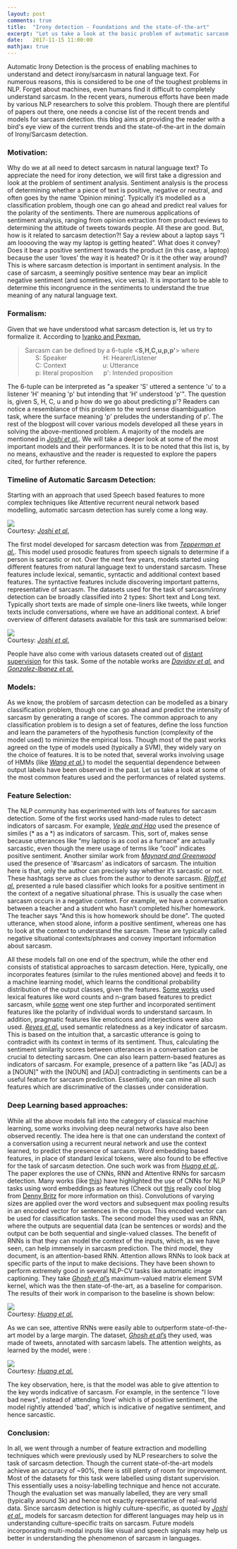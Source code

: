 ```yaml
---
layout: post
comments: true
title:  "Irony detection - Foundations and the state-of-the-art"
excerpt: "Let us take a look at the basic problem of automatic sarcasm detection and do a short literature survey. The goal is to provide an overall knowledge of the recent trends and the current state-of-the-art in the domain of Irony/Sarcasm detection"
date:   2017-11-15 11:00:00
mathjax: true
---
```


<!-- 
<svg width="800" height="200">
	<rect width="800" height="200" style="fill:rgb(98,51,20)" />
	<rect width="20" height="50" x="20" y="100" style="fill:rgb(189,106,53)" />
	<rect width="20" height="50" x="760" y="30" style="fill:rgb(77,175,75)" />
	<rect width="10" height="10" x="400" y="60" style="fill:rgb(225,229,224)" />
</svg>
 -->

Automatic Irony Detection is the process of enabling machines to understand and detect irony/sarcasm in natural language text. For numerous reasons, this is considered to be one of the toughest problems in NLP. Forget about machines, even humans find it difficult to completely understand sarcasm. In the recent years, numerous efforts have been made by various NLP researchers to solve this problem. Though there are plentiful of papers out there, one needs a concise list of the recent trends and models for sarcasm detection. this blog aims at providing the reader with a bird's eye view of the current trends and the state-of-the-art in the domain of Irony/Sarcasm detection. 

### Motivation:

Why do we at all need to detect sarcasm in natural language text? To appreciate the need for irony detection, we will first take a digression and look at the problem of sentiment analysis. Sentiment analysis is the process of determining whether a piece of text is positive, negative or neutral, and often goes by the name ‘Opinion mining’. Typically it’s modelled as a classification problem, though one can go ahead and predict real values for the polarity of the sentiments. There are numerous applications of sentiment analysis, ranging from opinion extraction from product reviews to determining the attitude of tweets towards people. All these are good. But, how is it related to sarcasm detection?! Say a review about a laptop says “I am looooving the way my laptop is getting heated”.  What does it convey? Does it bear a positive sentiment towards the product (in this case, a laptop) because the user ‘loves’ the way it is heated? Or is it the other way around? This is where sarcasm detection is important in sentiment analysis. In the case of sarcasm, a seemingly positive sentence may bear an implicit negative sentiment (and sometimes, vice versa). It is important to be able to determine this incongruence in the sentiments to understand the true meaning of any natural language text.

### Formalism:

Given that we have understood what sarcasm detection is, let us try to formalize it. According to [Ivanko and Pexman](http://www.tandfonline.com/doi/abs/10.1207/S15326950DP3503_2), 
>Sarcasm can be defined by a 6-tuple <**S,H,C,u,p,p'**> where  
>&nbsp;&nbsp;&nbsp;&nbsp;&nbsp;&nbsp;S: Speaker &nbsp;&nbsp;&nbsp;&nbsp;&nbsp;&nbsp;&nbsp;&nbsp;&nbsp;&nbsp;&nbsp;&nbsp;&nbsp;&nbsp;&nbsp;&nbsp;&nbsp;&nbsp;&nbsp; H: Hearer/Listener  
>&nbsp;&nbsp;&nbsp;&nbsp;&nbsp;&nbsp;C: Context &nbsp;&nbsp;&nbsp;&nbsp;&nbsp;&nbsp;&nbsp;&nbsp;&nbsp;&nbsp;&nbsp;&nbsp;&nbsp;&nbsp;&nbsp;&nbsp;&nbsp;&nbsp;&nbsp; u: Utterance  
>&nbsp;&nbsp;&nbsp;&nbsp;&nbsp;&nbsp;p: literal proposition &nbsp;&nbsp;&nbsp;&nbsp; p': Intended proposition  

The 6-tuple can be interpreted as "a speaker 'S' uttered a sentence 'u' to a listener 'H' meaning 'p' but intending that 'H' understood 'p'". The question is, given S, H, C, u and p how do we go about predicting p'? Readers can notice a resemblance of this problem to the word sense disambiguation task, where the surface meaning 'p' preludes the understanding of p'. The rest of the blogpost will cover various models developed all these years in solving the above-mentioned problem. A majority of the models are mentioned in [*Joshi et al.*](https://arxiv.org/abs/1602.03426). We will take a deeper look at some of the most important models and their performances. It is to be noted that this list is, by no means, exhaustive and the reader is requested to explore the papers cited, for further reference.

### Timeline of Automatic Sarcasm Detection:
Starting with an approach that used Speech based features to more complex techniques like Attentive recurrent neural network based modelling, automatic sarcasm detection has surely come a long way. 

<div class="imgcap">
<img src="/assets/rl/preview.jpeg">
	<div class="thecap"> Courtesy: <a href="https://arxiv.org/abs/1602.03426" target="_blank"> <i> Joshi et al.</i> </a> </div>
</div>

The first model developed for sarcasm detection was from [*Tepperman et al.*](http://ict.usc.edu/pubs/Yeah%20Right-%20Sarcasm%20Recognition%20for%20Spoken%20Dialogue%20Systems.pdf). This model used prosodic features from speech signals to determine if a person is sarcastic or not. Over the next few years, models started using different features from  natural language text to understand sarcasm. These features include lexical, semantic, syntactic and additional context based features. The syntactive features include discovering important patterns, representative of sarcasm. The datasets used for the task of sarcasm/irony detection can be broadly classified into 2 types: Short text and Long text. Typically short texts are made of simple one-liners like tweets, while longer texts include conversations, where we have an additional context. A brief overview of different datasets available for this task are summarised below:

<div class="imgcap">
<img src="/assets/rl/preview.jpeg">
	<div class="thecap"> Courtesy: <a href="https://arxiv.org/abs/1602.03426" target="_blank"> <i> Joshi et al.</i> </a> </div>
</div>

People have also come with various datasets created out of [distant supervision](https://www.google.com/url?sa=t&rct=j&q=&esrc=s&source=web&cd=8&cad=rja&uact=8&ved=0ahUKEwily4iThMnXAhVL9mMKHYEjB9cQFghbMAc&url=https%3A%2F%2Fhazyresearch.github.io%2Fsnorkel%2Fblog%2Fweak_supervision.html&usg=AOvVaw1J2xzepcnBZ7ZZvlqMhD_f) for this task. Some of the notable works are [*Davidov et al.*](http://people.seas.harvard.edu/~orentsur/papers/conll10.pdf) and [*Gonzalez-Ibanez et al.*](https://www.google.com/url?sa=t&rct=j&q=&esrc=s&source=web&cd=1&cad=rja&uact=8&ved=0ahUKEwiexrj5g8nXAhUFy2MKHfVbBh4QFggoMAA&url=http%3A%2F%2Fciteseerx.ist.psu.edu%2Fviewdoc%2Fdownload%3Fdoi%3D10.1.1.207.5253%26rep%3Drep1%26type%3Dpdf&usg=AOvVaw3TiC7L_1qYmvOpAJXPT7oV)

### Models:

As we know, the problem of sarcasm detection can be modelled as a binary classification problem, though one can go ahead and predict the intensity of sarcasm by generating a range of scores. The common approach to any classification problem is to design a set of features, define the loss function and learn the parameters of the hypothesis function (complexity of the model used) to minimize the empirical loss. Though most of the past works agreed on the type of models used (typically a SVM), they widely vary on the choice of features. It is to be noted that, several works involving usage of HMMs (like [*Wang et al.*](https://www.google.com/url?sa=t&rct=j&q=&esrc=s&source=web&cd=2&cad=rja&uact=8&ved=0ahUKEwi9u87glMnXAhUDKGMKHYjGBDkQFgg0MAE&url=http%3A%2F%2Fdl.acm.org%2Fcitation.cfm%3Fid%3D2960891&usg=AOvVaw01DUJcykZkf5K83aK-LpSc)) to model the sequential dependence between output labels have been observed in the past. Let us take a look at some of the most common features used and the performances of related systems.

### Feature Selection:

The NLP community has experimented with lots of features for sarcasm detection. Some of the first works used hand-made rules to detect indicators of sarcasm. For example, [*Veale and Hao*](https://www.semanticscholar.org/paper/Detecting-Ironic-Intent-in-Creative-Comparisons-Veale-Hao/acdba2f56e70184e5af9318b075d1980460470b2) used the presence of similes (* as a *) as indicators of sarcasm. This, sort of, makes sense because utterances like “my laptop is as cool as a furnace” are actually sarcastic, even though the mere usage of terms like “cool” indicates positive sentiment. Another similar work from [*Maynard and Greenwood*](https://www.google.com/url?sa=t&rct=j&q=&esrc=s&source=web&cd=1&cad=rja&uact=8&ved=0ahUKEwiZ8NClhsnXAhXGMGMKHXMdCdQQFggoMAA&url=https%3A%2F%2Fgate.ac.uk%2Fsale%2Flrec2014%2Farcomem%2Fsarcasm.pdf&usg=AOvVaw3x36YPgwho9O9tUKbvhGjB) used the presence of '#sarcasm' as indicators of sarcasm. The intuition here is that, only the author can precisely say whether it’s sarcastic or not. These hashtags serve as clues from the author to denote sarcasm. [*Riloff et al.*](https://www.google.com/url?sa=t&rct=j&q=&esrc=s&source=web&cd=1&cad=rja&uact=8&ved=0ahUKEwjTk9TLhsnXAhVRwWMKHXCvBxYQFggoMAA&url=https%3A%2F%2Fwww.cs.utah.edu%2F~riloff%2Fpdfs%2Fofficial-emnlp13-sarcasm.pdf&usg=AOvVaw0r86ArRt8o48Rx6MTNXUaP) presented a rule based classifier which looks for a positive sentiment in the context of a negative situational phrase. This is usually the case when sarcasm occurs in a negative context. For example, we have a conversation between a teacher and a student who hasn’t completed his/her homework. The teacher says "And this is how homework should be done". The quoted utterance, when stood alone, inform a positive sentiment, whereas one has to look at the context to understand the sarcasm. These are typically called negative situational contexts/phrases and convey important information about sarcasm.  

All these models fall on one end of the spectrum, while the other end consists of statistical approaches to sarcasm detection. Here, typically, one incorporates features (similar to the rules mentioned above) and feeds it to a machine learning model, which learns the conditional probability distribution of the output classes, given the features. [Some works](https://www.google.com/url?sa=t&rct=j&q=&esrc=s&source=web&cd=1&cad=rja&uact=8&ved=0ahUKEwiAr8iLiMnXAhUW3GMKHbKwCWoQFggtMAA&url=https%3A%2F%2Flink.springer.com%2Farticle%2F10.1007%2Fs10579-012-9196-x&usg=AOvVaw1tu5TMqAVjv0fSCgSImmS0) used lexical features like word counts and n-gram based features to predict sarcasm, while [some](https://www.google.com/url?sa=t&rct=j&q=&esrc=s&source=web&cd=1&cad=rja&uact=8&ved=0ahUKEwiexrj5g8nXAhUFy2MKHfVbBh4QFggoMAA&url=http%3A%2F%2Fciteseerx.ist.psu.edu%2Fviewdoc%2Fdownload%3Fdoi%3D10.1.1.207.5253%26rep%3Drep1%26type%3Dpdf&usg=AOvVaw3TiC7L_1qYmvOpAJXPT7oV) went one step further and incorporated sentiment features like the polarity of individual words to understand sarcasm. In addition, pragmatic features like emoticons and interjections were also used. [*Reyes et al.*](https://dl.acm.org/citation.cfm?id=2215319) used semantic relatedness as a key indicator of sarcasm. This is based on the intuition that, a sarcastic utterance is going to contradict with its context in terms of its sentiment. Thus, calculating the sentiment similarity scores between utterances in a conversation can be crucial to detecting sarcasm. One can also learn pattern-based features as indicators of sarcasm. For example, presence of a pattern like "as [ADJ] as a [NOUN]" with the [NOUN] and [ADJ] contradicting in sentiments can be a useful feature for sarcasm prediction. Essentially, one can mine all such features which are discriminative of the classes under consideration. 

### Deep Learning based approaches:

While all the above models fall into the category of classical machine learning, some works involving deep neural networks have also been observed recently. The idea here is that one can understand the context of a conversation using a recurrent neural network and use the context learned, to predict the presence of sarcasm. Word embedding based features, in place of standard lexical tokens, were also found to be effective for the task of sarcasm detection. One such work was from [*Huang et al.*](https://link.springer.com/chapter/10.1007/978-3-319-56608-5_45). The paper explores the use of CNNs, RNN and Attentive RNNs for sarcasm detection. Many works (like [this](https://www.google.com/url?sa=t&rct=j&q=&esrc=s&source=web&cd=1&cad=rja&uact=8&ved=0ahUKEwimh9eplcnXAhUILmMKHZlDAEEQFggtMAA&url=http%3A%2F%2Fwww.aclweb.org%2Fanthology%2FD14-1181&usg=AOvVaw30IZcbN8tX8UF_jNFNiqNr)) have highlighted the use of CNNs for NLP tasks using word embeddings as features (Check out [this](https://www.google.com/url?sa=t&rct=j&q=&esrc=s&source=web&cd=1&cad=rja&uact=8&ved=0ahUKEwjU_vrAlcnXAhUI5mMKHRrWBBoQFggtMAA&url=http%3A%2F%2Fwww.wildml.com%2F2015%2F11%2Funderstanding-convolutional-neural-networks-for-nlp%2F&usg=AOvVaw1DjE0EXcwCJP49vUn7_H_C) really cool blog from [Denny Britz](http://www.wildml.com/about/) for more information on this). Convolutions of varying sizes are applied over the word vectors and subsequent max pooling results in an encoded vector for sentences in the corpus. This encoded vector can be used for classification tasks. The second model they used was an RNN, where the outputs are sequential data (can be sentences or words) and the output can be both sequential and single-valued classes. The benefit of RNNs is that they can model the context of the inputs, which, as we have seen, can help immensely in sarcasm prediction. The third model, they document, is an attention-based RNN. Attention allows RNNs to look back at specific parts of the input to make decisions. They have been shown to perform extremely good in several NLP-CV tasks like automatic image captioning. They take [*Ghosh et al*’s](https://www.google.com/url?sa=t&rct=j&q=&esrc=s&source=web&cd=1&cad=rja&uact=8&ved=0ahUKEwiHz8uklsnXAhUV9mMKHZvXCQ8QFggoMAA&url=http%3A%2F%2Fwww.emnlp2015.org%2Fproceedings%2FEMNLP%2Fpdf%2FEMNLP116.pdf&usg=AOvVaw3gkMiyz18Jz6RE8AWPAVD0) maximum-valued matrix element SVM kernel, which was the then state-of-the-art, as a baseline for comparison. The results of their work in comparison to the baseline is shown below:

<div class="imgcap">
<img src="/assets/rl/preview.jpeg">
	<div class="thecap"> Courtesy: <a href="https://link.springer.com/chapter/10.1007/978-3-319-56608-5_45" target="_blank"> <i> Huang et al.</i> </a> </div>
</div>

As we can see, attentive RNNs were easily able to outperform state-of-the-art model by a large margin. The dataset, [*Ghosh et al*’s](https://www.google.com/url?sa=t&rct=j&q=&esrc=s&source=web&cd=1&cad=rja&uact=8&ved=0ahUKEwiHz8uklsnXAhUV9mMKHZvXCQ8QFggoMAA&url=http%3A%2F%2Fwww.emnlp2015.org%2Fproceedings%2FEMNLP%2Fpdf%2FEMNLP116.pdf&usg=AOvVaw3gkMiyz18Jz6RE8AWPAVD0) they used, was made of tweets, annotated with sarcasm labels. The attention weights, as learned by the model, were :

<div class="imgcap">
<img src="/assets/rl/preview.jpeg">
	<div class="thecap"> Courtesy: <a href="https://link.springer.com/chapter/10.1007/978-3-319-56608-5_45" target="_blank"> <i> Huang et al.</i> </a> </div>
</div>

The key observation, here, is that the model was able to give attention to the key words indicative of sarcasm. For example, in the sentence "I love bad news", instead of attending ‘love’ which is of positive sentiment, the model rightly attended 'bad', which is indicative of negative sentiment, and hence sarcastic.

### Conclusion:

In all, we went through a number of feature extraction and modelling techniques which were previously used by NLP researchers to solve the task of sarcasm detection. Though the current state-of-the-art models achieve an accuracy of ~90%, there is still plenty of room for improvement. Most of the datasets for this task were labelled using distant supervision. This essentially uses a noisy-labelling technique and hence not accurate. Though the evaluation set was manually labelled, they are very small (typically around 3k) and hence not exactly representative of real-world data. Since sarcasm detection is highly culture-specific, as quoted by [*Joshi et al.*](https://arxiv.org/abs/1602.03426), models for sarcasm detection for different languages may help us in understanding culture-specific traits on sarcasm. Future models incorporating multi-modal inputs like visual and speech signals may help us better in understanding the phenomenon of sarcasm in languages. 

